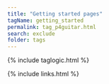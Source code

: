 ```yaml
---
title: "Getting started pages"
tagName: getting_started
permalink: tag_p4guitar.html
search: exclude
folder: tags
---
```

{% include taglogic.html %}

{% include links.html %}

